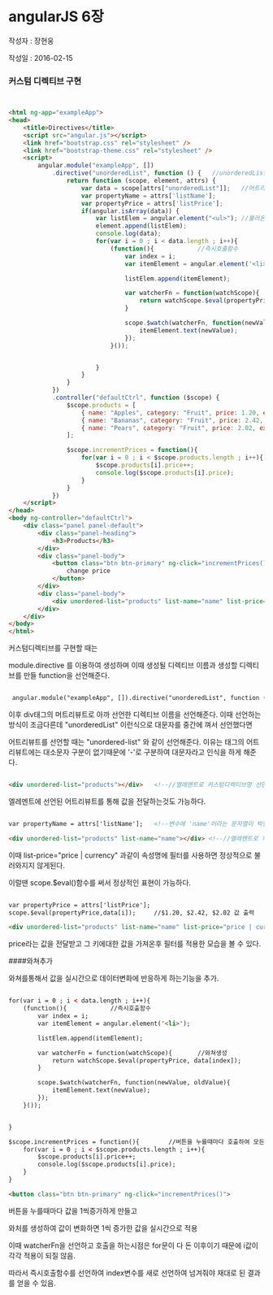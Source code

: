 # angularJS 6장 

작성자 : 장현웅

작성일 : 2016-02-15


### 커스텀 디렉티브 구현



```html


<html ng-app="exampleApp">
<head>
    <title>Directives</title>
    <script src="angular.js"></script>
    <link href="bootstrap.css" rel="stylesheet" />
    <link href="bootstrap-theme.css" rel="stylesheet" />
    <script>
        angular.module("exampleApp", [])
            .directive("unorderedList", function () {   //unorderedList 라는 디렉티브를 선언
                return function (scope, element, attrs) {
                    var data = scope[attrs["unorderedList"]];   //어트리뷰트중 unoderedList 를 불러옴
                    var propertyName = attrs['listName'];
                    var propertyPrice = attrs['listPrice'];
                    if(angular.isArray(data)) {
                        var listElem = angular.element("<ul>"); //불러온 엘레멘트에 하위요소 ul을 생성
                        element.append(listElem);
                        console.log(data);
                        for(var i = 0 ; i < data.length ; i++){
                            (function(){			//즉시호출함수
                                var index = i;
                                var itemElement = angular.element('<li>');

                                listElem.append(itemElement);

                                var watcherFn = function(watchScope){		//와쳐생성
                                    return watchScope.$eval(propertyPrice, data[index]);
                                }

                                scope.$watch(watcherFn, function(newValue, oldValue){
                                    itemElement.text(newValue);
                                });
                            }());


                        }
                    }
                }
            })
            .controller("defaultCtrl", function ($scope) {
                $scope.products = [
                    { name: "Apples", category: "Fruit", price: 1.20, expiry: 10 },
                    { name: "Bananas", category: "Fruit", price: 2.42, expiry: 7 },
                    { name: "Pears", category: "Fruit", price: 2.02, expiry: 6 }
                ];

                $scope.incrementPrices = function(){
                    for(var i = 0 ; i < $scope.products.length ; i++){
                        $scope.products[i].price++;
                        console.log($scope.products[i].price);
                    }
                }
            })
    </script>
</head>
<body ng-controller="defaultCtrl">
    <div class="panel panel-default">
        <div class="panel-heading">
            <h3>Products</h3>
        </div>
        <div class="panel-body">
            <button class="btn btn-primary" ng-click="incrementPrices()">
                change price
            </button>
        </div>
        <div class="panel-body">
            <div unordered-list="products" list-name="name" list-price="price | currency"></div> <!--//엘레멘트로 커스텀디렉티브명 선언-->
        </div>
    </div>
</body>
</html>

```

커스텀디렉티브를 구현할 때는

module.directive 를 이용하여 생성하며 이때 생성될 디렉티브 이름과 생성할 디렉티브를 만들 function을 선언해준다.
```html

 angular.module("exampleApp", []).directive("unorderedList", function () {	//unorderedList 라는 디렉티브를 선언
```	


이후 div태그의 머트리뷰트로 아까 선언한 디렉티브 이름을 선언해준다. 이때 선언하는 방식이 조금다른데 "unorderedList" 이런식으로 대문자를 중간에 껴서 선언했다면

어트리뷰트를 선언할 때는 "unordered-list" 와 같이 선언해준다. 이유는 태그의 어트리뷰트에는 대소문자 구분이 없기때문에 '-'로 구분하여 대문자라고 인식을 하게 해준다.

```html

<div unordered-list="products"></div>	<!--//엘레멘트로 커스텀디렉티브명 선언-->

```


엘레멘트에 선언된 어트리뷰트를 통해 값을 전달하는것도 가능하다.

```html

var propertyName = attrs['listName'];	<!--변수에 'name'이라는 문자열이 박힌다-->

<div unordered-list="products" list-name="name"></div> <!--//엘레멘트로 커스텀디렉티브명 선언-->
```

이때 list-price="price | currency" 과같이 속성명에 필터를 사용하면 정상적으로 불러와지지 않게된다.

이럴땐 scope.$eval()함수를 써서 정상적인 표현이 가능하다.

```html

var propertyPrice = attrs['listPrice'];
scope.$eval(propertyPrice,data[i]);		//$1.20, $2.42, $2.02 값 출력

<div unordered-list="products" list-name="name" list-price="price | currency"></div> <!--//엘레멘트로 커스텀디렉티브명-->

```

price라는 값을 전달받고 그 키에대한 값을 가져온후 필터를 적용한 모습을 볼 수 있다.



####와쳐추가

와쳐를통해서 값을 실시간으로 데이터변화에 반응하게 하는기능을 추가.

```html

for(var i = 0 ; i < data.length ; i++){
    (function(){			//즉시호출함수
        var index = i;
        var itemElement = angular.element('<li>');

        listElem.append(itemElement);

        var watcherFn = function(watchScope){		//와쳐생성
            return watchScope.$eval(propertyPrice, data[index]);
        }

        scope.$watch(watcherFn, function(newValue, oldValue){
            itemElement.text(newValue);
        });
    }());


}

$scope.incrementPrices = function(){		//버튼을 누를때마다 호출하여 모든값을 1씩증가
    for(var i = 0 ; i < $scope.products.length ; i++){
        $scope.products[i].price++;
        console.log($scope.products[i].price);
    }
}

<button class="btn btn-primary" ng-click="incrementPrices()">
```

버튼을 누를때마다 값을 1씩증가하게 만들고

와처를 생성하여 값이 변화하면 1씩 증가한 값을 실시간으로 적용

이때 watcherFn을 선언하고 호출을 하는시점은 for문이 다 돈 이후이기 때문에 i값이 각각 적용이 되질 않음.

따라서 즉시호출함수를 선언하여 index변수를 새로 선언하여 넘겨줘야 재대로 된 결과를 얻을 수 있음.


